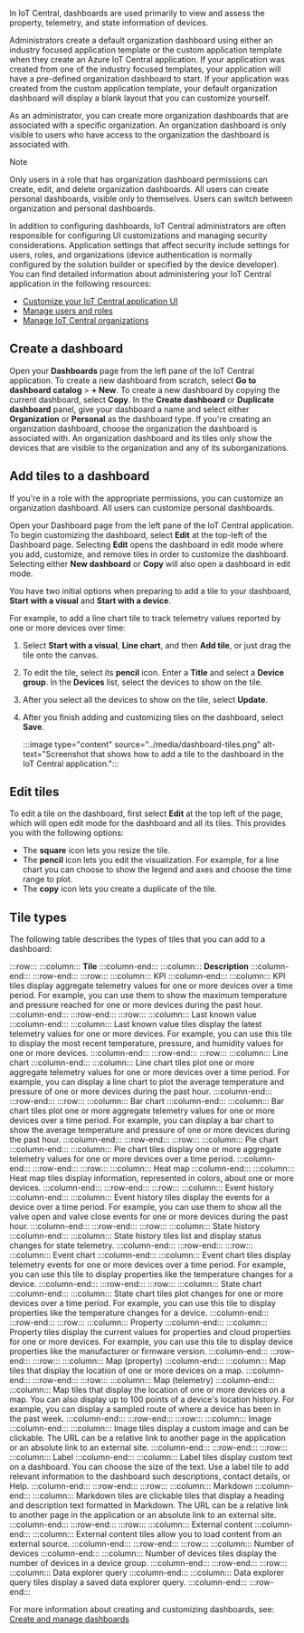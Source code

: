 In IoT Central, dashboards are used primarily to view and assess the property, telemetry, and state information of devices.

Administrators create a default organization dashboard using either an industry focused application template or the custom application template when they create an Azure IoT Central application. If your application was created from one of the industry focused templates, your application will have a pre-defined organization dashboard to start. If your application was created from the custom application template, your default organization dashboard will display a blank layout that you can customize yourself.

As an administrator, you can create more organization dashboards that are associated with a specific organization. An organization dashboard is only visible to users who have access to the organization the dashboard is associated with.

> [!NOTE]
> Only users in a role that has organization dashboard permissions can create, edit, and delete organization dashboards. All users can create personal dashboards, visible only to themselves. Users can switch between organization and personal dashboards.

In addition to configuring dashboards, IoT Central administrators are often responsible for configuring UI customizations and managing security considerations. Application settings that affect security include settings for users, roles, and organizations (device authentication is normally configured by the solution builder or specified by the device developer). You can find detailed information about administering your IoT Central application in the following resources:

- [Customize your IoT Central application UI](/azure/iot-central/core/howto-customize-ui)
- [Manage users and roles](/azure/iot-central/core/howto-manage-users-roles)
- [Manage IoT Central organizations](/azure/iot-central/core/howto-create-organizations)

## Create a dashboard

Open your **Dashboards** page from the left pane of the IoT Central application. To create a new dashboard from scratch, select **Go to dashboard catalog** &gt; **+ New**. To create a new dashboard by copying the current dashboard, select **Copy**. In the **Create dashboard** or **Duplicate dashboard** panel, give your dashboard a name and select either **Organization** or **Personal** as the dashboard type. If you're creating an organization dashboard, choose the organization the dashboard is associated with. An organization dashboard and its tiles only show the devices that are visible to the organization and any of its suborganizations.

## Add tiles to a dashboard

If you're in a role with the appropriate permissions, you can customize an organization dashboard. All users can customize personal dashboards.

Open your Dashboard page from the left pane of the IoT Central application. To begin customizing the dashboard, select **Edit** at the top-left of the Dashboard page. Selecting **Edit** opens the dashboard in edit mode where you add, customize, and remove tiles in order to customize the dashboard. Selecting either **New dashboard** or **Copy** will also open a dashboard in edit mode.

You have two initial options when preparing to add a tile to your dashboard, **Start with a visual** and **Start with a device**.

For example, to add a line chart tile to track telemetry values reported by one or more devices over time:

1. Select **Start with a visual**, **Line chart**, and then **Add tile**, or just drag the tile onto the canvas.
1. To edit the tile, select its **pencil** icon. Enter a **Title** and select a **Device group**. In the **Devices** list, select the devices to show on the tile.
1. After you select all the devices to show on the tile, select **Update**.
1. After you finish adding and customizing tiles on the dashboard, select **Save**.

    :::image type="content" source="../media/dashboard-tiles.png" alt-text="Screenshot that shows how to add a tile to the dashboard in the IoT Central application.":::

## Edit tiles

To edit a tile on the dashboard, first select **Edit** at the top left of the page, which will open edit mode for the dashboard and all its tiles. This provides you with the following options:

- The **square** icon lets you resize the tile.
- The **pencil** icon lets you edit the visualization. For example, for a line chart you can choose to show the legend and axes and choose the time range to plot.
- The **copy** icon lets you create a duplicate of the tile.

## Tile types

The following table describes the types of tiles that you can add to a dashboard:

:::row:::
  :::column:::
    **Tile**
  :::column-end:::
  :::column:::
    **Description**
  :::column-end:::
:::row-end:::
:::row:::
  :::column:::
    KPI
  :::column-end:::
  :::column:::
    KPI tiles display aggregate telemetry values for one or more devices over a time period. For example, you can use them to show the maximum temperature and pressure reached for one or more devices during the past hour.
  :::column-end:::
:::row-end:::
:::row:::
  :::column:::
    Last known value
  :::column-end:::
  :::column:::
    Last known value tiles display the latest telemetry values for one or more devices. For example, you can use this tile to display the most recent temperature, pressure, and humidity values for one or more devices.
  :::column-end:::
:::row-end:::
:::row:::
  :::column:::
    Line chart
  :::column-end:::
  :::column:::
    Line chart tiles plot one or more aggregate telemetry values for one or more devices over a time period. For example, you can display a line chart to plot the average temperature and pressure of one or more devices during the past hour.
  :::column-end:::
:::row-end:::
:::row:::
  :::column:::
    Bar chart
  :::column-end:::
  :::column:::
    Bar chart tiles plot one or more aggregate telemetry values for one or more devices over a time period. For example, you can display a bar chart to show the average temperature and pressure of one or more devices during the past hour.
  :::column-end:::
:::row-end:::
:::row:::
  :::column:::
    Pie chart
  :::column-end:::
  :::column:::
    Pie chart tiles display one or more aggregate telemetry values for one or more devices over a time period.
  :::column-end:::
:::row-end:::
:::row:::
  :::column:::
    Heat map
  :::column-end:::
  :::column:::
    Heat map tiles display information, represented in colors, about one or more devices.
  :::column-end:::
:::row-end:::
:::row:::
  :::column:::
    Event history
  :::column-end:::
  :::column:::
    Event history tiles display the events for a device over a time period. For example, you can use them to show all the valve open and valve close events for one or more devices during the past hour.
  :::column-end:::
:::row-end:::
:::row:::
  :::column:::
    State history
  :::column-end:::
  :::column:::
    State history tiles list and display status changes for state telemetry.
  :::column-end:::
:::row-end:::
:::row:::
  :::column:::
    Event chart
  :::column-end:::
  :::column:::
    Event chart tiles display telemetry events for one or more devices over a time period. For example, you can use this tile to display properties like the temperature changes for a device.
  :::column-end:::
:::row-end:::
:::row:::
  :::column:::
    State chart
  :::column-end:::
  :::column:::
    State chart tiles plot changes for one or more devices over a time period. For example, you can use this tile to display properties like the temperature changes for a device.
  :::column-end:::
:::row-end:::
:::row:::
  :::column:::
    Property
  :::column-end:::
  :::column:::
    Property tiles display the current values for properties and cloud properties for one or more devices. For example, you can use this tile to display device properties like the manufacturer or firmware version.
  :::column-end:::
:::row-end:::
:::row:::
  :::column:::
    Map (property)
  :::column-end:::
  :::column:::
    Map tiles that display the location of one or more devices on a map.
  :::column-end:::
:::row-end:::
:::row:::
  :::column:::
    Map (telemetry)
  :::column-end:::
  :::column:::
    Map tiles that display the location of one or more devices on a map. You can also display up to 100 points of a device's location history. For example, you can display a sampled route of where a device has been in the past week.
  :::column-end:::
:::row-end:::
:::row:::
  :::column:::
    Image
  :::column-end:::
  :::column:::
    Image tiles display a custom image and can be clickable. The URL can be a relative link to another page in the application or an absolute link to an external site.
  :::column-end:::
:::row-end:::
:::row:::
  :::column:::
    Label
  :::column-end:::
  :::column:::
    Label tiles display custom text on a dashboard. You can choose the size of the text. Use a label tile to add relevant information to the dashboard such descriptions, contact details, or Help.
  :::column-end:::
:::row-end:::
:::row:::
  :::column:::
    Markdown
  :::column-end:::
  :::column:::
    Markdown tiles are clickable tiles that display a heading and description text formatted in Markdown. The URL can be a relative link to another page in the application or an absolute link to an external site.
  :::column-end:::
:::row-end:::
:::row:::
  :::column:::
    External content
  :::column-end:::
  :::column:::
    External content tiles allow you to load content from an external source.
  :::column-end:::
:::row-end:::
:::row:::
  :::column:::
    Number of devices
  :::column-end:::
  :::column:::
    Number of devices tiles display the number of devices in a device group.
  :::column-end:::
:::row-end:::
:::row:::
  :::column:::
    Data explorer query
  :::column-end:::
  :::column:::
    Data explorer query tiles display a saved data explorer query.
  :::column-end:::
:::row-end:::

For more information about creating and customizing dashboards, see: [Create and manage dashboards](/azure/iot-central/core/howto-manage-dashboards)
